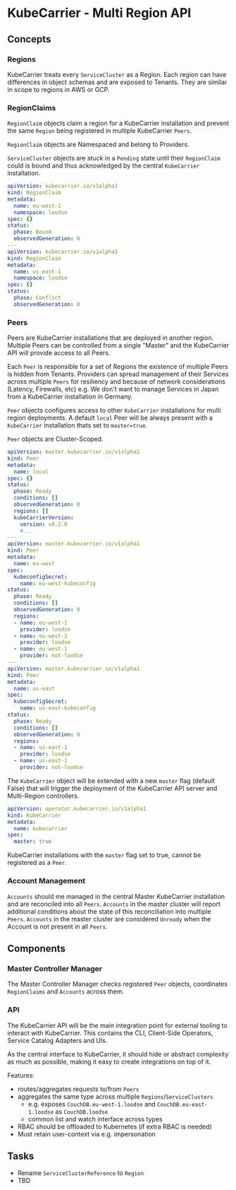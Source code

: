 # KubeCarrier - Multi Region API

## Concepts

### Regions

KubeCarrier treats every `ServiceCluster` as a Region. Each region can have differences in object schemas and are exposed to Tenants. They are similar in scope to regions in AWS or GCP.

### RegionClaims

`RegionClaim` objects claim a region for a KubeCarrier installation and prevent the same `Region` being registered in multiple KubeCarrier `Peers`.

`RegionClaim` objects are Namespaced and belong to Providers.

`ServiceCluster` objects are stuck in a `Pending` state until their `RegionClaim` could is bound and thus acknowledged by the central `KubeCarrier` installation.

```yaml
apiVersion: kubecarrier.io/v1alpha1
kind: RegionClaim
metadata:
  name: eu-west-1
  namespace: loodse
spec: {}
status:
  phase: Bound
  observedGeneration: 0
---
apiVersion: kubecarrier.io/v1alpha1
kind: RegionClaim
metadata:
  name: us-east-1
  namespace: loodse
spec: {}
status:
  phase: Conflict
  observedGeneration: 0
```

### Peers

Peers are KubeCarrier installations that are deployed in another region. Multiple Peers can be controlled from a single "Master" and the KubeCarrier API will provide access to all Peers.

Each `Peer` is responsible for a set of Regions the existence of multiple Peers is hidden from Tenants. Providers can spread management of their Services across multiple `Peers` for resiliency and because of network considerations (Latency, Firewalls, etc) e.g. We don't want to manage Services in Japan from a KubeCarrier installation in Germany.

`Peer` objects configures access to other `KubeCarrier` installations for multi region deployments.
A default `local` Peer will be always present with a `KubeCarrier` installation thats set to `master=true`.

`Peer` objects are Cluster-Scoped.

```yaml
apiVersion: master.kubecarrier.io/v1alpha1
kind: Peer
metadata:
  name: local
spec: {}
status:
  phase: Ready
  conditions: []
  observedGeneration: 0
  regions: []
  kubeCarrierVersion:
    version: v0.2.0
    #...
---
apiVersion: master.kubecarrier.io/v1alpha1
kind: Peer
metadata:
  name: eu-west
spec:
  kubeconfigSecret:
    name: eu-west-kubeconfig
status:
  phase: Ready
  conditions: []
  observedGeneration: 0
  regions:
  - name: eu-west-1
    provider: loodse
  - name: eu-west-2
    provider: loodse
  - name: eu-west-1
    provider: not-loodse
---
apiVersion: master.kubecarrier.io/v1alpha1
kind: Peer
metadata:
  name: us-east
spec:
  kubeconfigSecret:
    name: us-east-kubeconfig
status:
  phase: Ready
  conditions: []
  observedGeneration: 0
  regions:
  - name: us-east-1
    provider: loodse
  - name: us-east-1
    provider: not-loodse
```

The `KubeCarrier` object will be extended with a new `master` flag (default False) that will trigger the deployment of the KubeCarrier API server and Multi-Region controllers.

```yaml
apiVersion: operator.kubecarrier.io/v1alpha1
kind: KubeCarrier
metadata:
  name: kubecarrier
spec:
  master: true
```

KubeCarrier installations with the `master` flag set to true, cannot be registered as a `Peer`.

### Account Management

`Accounts` should me managed in the central Master KubeCarrier installation and are reconciled into all `Peers`. `Accounts` in the master cluster will report additional conditions about the state of this reconciliation into multiple `Peers`. `Accounts` in the master cluster are considered `Unready` when the Account is not present in all `Peers`.

## Components

### Master Controller Manager

The Master Controller Manager checks registered `Peer` objects, coordinates `RegionClaims` and `Accounts` across them.

### API

The KubeCarrier API will be the main integration point for external tooling to interact with KubeCarrier.
This contains the CLI, Client-Side Operators, Service Catalog Adapters and UIs.

As the central interface to KubeCarrier, it should hide or abstract complexity as much as possible, making it easy to create integrations on top of it.

Features:
- routes/aggregates requests to/from `Peers`
- aggregates the same type across multiple `Regions`/`ServiceClusters`
  - e.g. exposes `CouchDB.eu-west-1.loodse` and `CouchDB.eu-east-1.loodse` as `CouchDB.loodse`
  - common list and watch interface across types
- RBAC should be offloaded to Kubernetes (if extra RBAC is needed)
- Must retain user-context via e.g. impersonation

## Tasks

- Rename `ServiceClusterReference` to `Region`
- TBD
